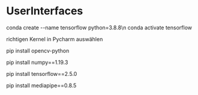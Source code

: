 # UserInterfaces
conda create --name tensorflow python=3.8.8\n
conda activate tensorflow

richtigen Kernel in Pycharm auswählen

pip install opencv-python

pip install numpy==1.19.3

pip install tensorflow==2.5.0

pip install mediapipe==0.8.5 
